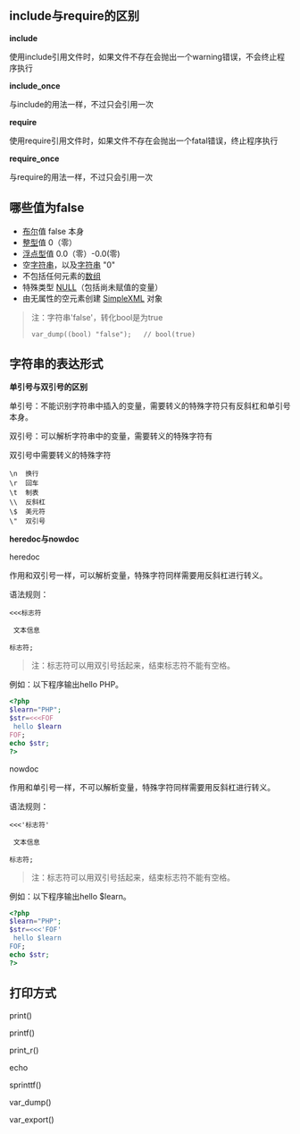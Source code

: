 ## include与require的区别

**include**

使用include引用文件时，如果文件不存在会抛出一个warning错误，不会终止程序执行

**include_once**

与include的用法一样，不过只会引用一次

**require**

使用require引用文件时，如果文件不存在会抛出一个fatal错误，终止程序执行

**require_once**

与require的用法一样，不过只会引用一次



## 哪些值为false 

- [布尔](https://www.php.net/manual/zh/language.types.boolean.php)值 false 本身
- [整型](https://www.php.net/manual/zh/language.types.integer.php)值 0（零）
- [浮点型](https://www.php.net/manual/zh/language.types.float.php)值 0.0（零）-0.0(零)
- 空[字符串](https://www.php.net/manual/zh/language.types.string.php)，以及[字符串](https://www.php.net/manual/zh/language.types.string.php) "0"
- 不包括任何元素的[数组](https://www.php.net/manual/zh/language.types.array.php)
- 特殊类型 [NULL](https://www.php.net/manual/zh/language.types.null.php)（包括尚未赋值的变量）
- 由无属性的空元素创建 [SimpleXML](https://www.php.net/manual/zh/ref.simplexml.php) 对象

> 注：字符串'false'，转化bool是为true
>
> ```
> var_dump((bool) "false");   // bool(true)
> ```



## 字符串的表达形式

**单引号与双引号的区别**

单引号：不能识别字符串中插入的变量，需要转义的特殊字符只有反斜杠和单引号本身。

双引号：可以解析字符串中的变量，需要转义的特殊字符有

双引号中需要转义的特殊字符

```
\n	换行
\r	回车
\t	制表
\\	反斜杠
\$	美元符
\"	双引号
```

**heredoc与nowdoc**

heredoc

作用和双引号一样，可以解析变量，特殊字符同样需要用反斜杠进行转义。

语法规则：

```
<<<标志符

 文本信息

标志符;
```

> 注：标志符可以用双引号括起来，结束标志符不能有空格。

例如：以下程序输出hello  PHP。

```php
<?php
$learn="PHP";
$str=<<<FOF
 hello $learn
FOF;
echo $str;
?>
```

nowdoc

作用和单引号一样，不可以解析变量，特殊字符同样需要用反斜杠进行转义。

语法规则：

```
<<<'标志符'

 文本信息

标志符;
```

> 注：标志符可以用双引号括起来，结束标志符不能有空格。

例如：以下程序输出hello $learn。

```php
<?php
$learn="PHP";
$str=<<<'FOF'
 hello $learn
FOF;
echo $str;
?>
```

## 打印方式

print()

printf()

print_r()

echo

sprinttf()

var_dump()

var_export()
